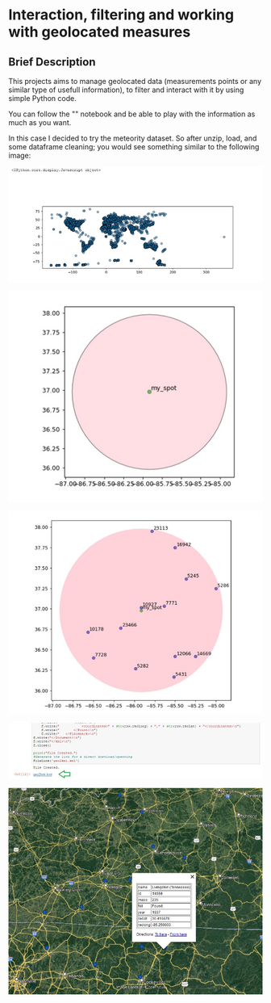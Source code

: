 # Interaction, filtering and working with geolocated measures

## Brief Description

This projects aims to manage geolocated data (measurements points or any similar type of usefull information), to filter and interact with it by using simple Python code.

You can follow the "" notebook and be able to play with the information as much as you want.

In this case I decided to try the meteority dataset. So after unzip, load, and some dataframe cleaning; you would see something similar to the following image:

<p align="center">
  <img src="./documentation_files/initial_plot.jpg">
</p>

![Alt text](documentation_files/poin_circle.jpg?raw=true "Title")

![Alt text](documentation_files/within_points.jpg?raw=true "Title")

![Alt text](documentation_files/kml_link.jpg?raw=true "Title")

![Alt text](documentation_files/kml_google_earth.jpg?raw=true "Title")